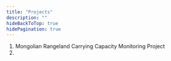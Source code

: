 ```yaml
---
title: "Projects"
description: ""
hideBackToTop: true
hidePagination: true
---
```


1. Mongolian Rangeland Carrying Capacity Monitoring Project
2. 